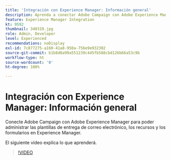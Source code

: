 ```yaml
---
title: 'Integración con Experience Manager: Información general'
description: Aprenda a conectar Adobe Campaign con Adobe Experience Manager para poder administrar plantillas de entrega de correo electrónico, recursos y formularios en Experience Manager.
feature: Experience Manager Integration
kt: 9592
thumbnail: 340319.jpg
role: Admin, Developer
level: Experienced
recommendations: noDisplay
exl-id: 7c877275-a160-41a8-950a-756e9e932302
source-git-commit: b1b8d8a99a551239c445fb588cbd126b66a53c9b
workflow-type: ht
source-wordcount: '0'
ht-degree: 100%

---
```


# Integración con Experience Manager: Información general

Conecte Adobe Campaign con Adobe Experience Manager para poder administrar las plantillas de entrega de correo electrónico, los recursos y los formularios en Experience Manager.

El siguiente vídeo explica lo que aprenderá.

>[!VIDEO](https://video.tv.adobe.com/v/340319?quality=12&learn=on)
